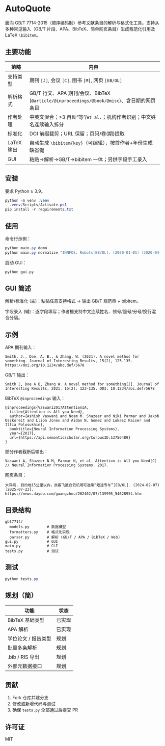 # AutoQuote

面向 GB/T 7714-2015（顺序编码制）参考文献条目的解析与格式化工具。支持从多种常见输入（GB/T 片段、APA、BibTeX、简单网页条目）生成规范化引用及 LaTeX `\bibitem`。

## 主要功能

| 范畴 | 内容 |
|------|------|
| 支持类型 | 期刊 `[J]`, 会议 `[C]`, 图书 `[M]`, 网页 `[EB/OL]` |
| 解析格式 | GB/T 行文、APA 期刊/会议、BibTeX (`@article/@inproceedings/@book/@misc`)、含日期的网页条目 |
| 作者处理 | 中英文混合；>3 自动“等”/`et al.`；机构作者识别；中文姓名连续输入拆分 |
| 标准化 | DOI 前缀裁剪；URL 保留；页码/卷(期)提取 |
| LaTeX 输出 | 自动生成 `\bibitem{key}`（可编辑），按首作者+年份生成缺省键 |
| GUI | 粘贴→解析→GB/T→bibitem 一体；另供字段手工录入 |

## 安装

要求 Python ≥ 3.9。

```powershell
python -m venv .venv
. .venv/Scripts/Activate.ps1
pip install -r requirements.txt
```

## 使用

命令行示例：
```powershell
python main.py demo
python main.py normalize "INNFOS. Robots[EB/OL]. (2020-01-01) [2020-04-30]. https://innfos.com/"
```

启动 GUI：
```powershell
python gui.py
```

## GUI 简述

解析/标准化 (主)：粘贴任意支持格式 → 输出 GB/T 规范串 + bibitem。

字段录入 (辅)：逐字段填写；作者框支持中文连续姓名、顿号/逗号/分号/换行混合分隔。

## 示例

APA 期刊输入：
```
Smith, J., Doe, A. B., & Zhang, W. (2021). A novel method for something. Journal of Interesting Results, 15(2), 123-135. https://doi.org/10.1234/abc.def/5678
```
GB/T 输出：
```
Smith J, Doe A B, Zhang W. A novel method for something[J]. Journal of Interesting Results, 2021, 15(2): 123-135. DOI: 10.1234/abc.def/5678
```

BibTeX `@inproceedings` 输入：
```
@inproceedings{Vaswani2017AttentionIA,
  title={Attention is All you Need},
  author={Ashish Vaswani and Noam M. Shazeer and Niki Parmar and Jakob Uszkoreit and Llion Jones and Aidan N. Gomez and Lukasz Kaiser and Illia Polosukhin},
  booktitle={Neural Information Processing Systems},
  year={2017},
  url={https://api.semanticscholar.org/CorpusID:13756489}
}
```
部分作者截断后输出：
```
Vaswani A, Shazeer N M, Parmar N, et al. Attention is All you Need[C] // Neural Information Processing Systems. 2017.
```

网页条目：
```
大洋网. 目的地15公里以内，旅客飞抵白云机场可选乘“短途专车”[EB/OL]. (2024-02-07) [2025-07-23]. https://news.dayoo.com/guangzhou/202402/07/139995_54628954.htm
```

## 目录结构
```
gbt7714/
  models.py        # 数据模型
  formatters.py    # 格式化实现
  parser.py        # 解析 (GB/T / APA / BibTeX / Web)
gui.py             # GUI
main.py            # CLI
tests.py           # 测试
```

## 测试
```powershell
python tests.py
```

## 规划（简）

| 功能 | 状态 |
|------|------|
| BibTeX 基础类型 | 已实现 |
| APA 解析 | 已实现 |
| 学位论文 / 报告类型 | 规划 |
| 批量多条解析 | 规划 |
| .bib / RIS 导出 | 规划 |
| 外部元数据接口 | 规划 |

## 贡献

1. Fork 仓库并建分支
2. 修改或新增代码与测试
3. 确保 `tests.py` 全部通过后提交 PR

## 许可证

MIT
